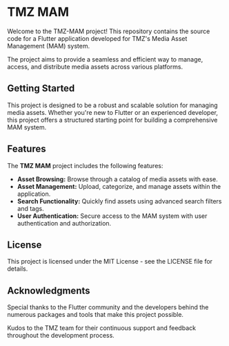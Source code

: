 # TMZ MAM

Welcome to the TMZ-MAM project! This repository contains the source code for a Flutter application developed for TMZ's Media Asset Management (MAM) system.

  

The project aims to provide a seamless and efficient way to manage, access, and distribute media assets across various platforms.

  

## Getting Started

This project is designed to be a robust and scalable solution for managing media assets. Whether you're new to Flutter or an experienced developer, this project offers a structured starting point for building a comprehensive MAM system.

  

## Features

The **TMZ MAM** project includes the following features:

  

*   **Asset Browsing:** Browse through a catalog of media assets with ease.
*   **Asset Management:** Upload, categorize, and manage assets within the application.
*   **Search Functionality:** Quickly find assets using advanced search filters and tags.
*   **User Authentication:** Secure access to the MAM system with user authentication and authorization.

  

## License

This project is licensed under the MIT License - see the LICENSE file for details.

  

## Acknowledgments

Special thanks to the Flutter community and the developers behind the numerous packages and tools that make this project possible.

  

Kudos to the TMZ team for their continuous support and feedback throughout the development process.